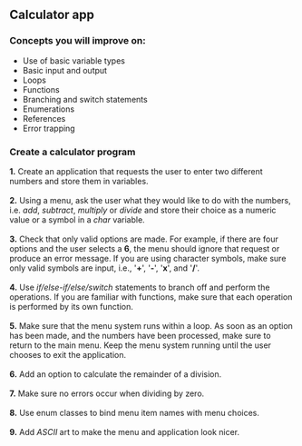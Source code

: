 ## Calculator app

### Concepts you will improve on:

- Use of basic variable types
- Basic input and output
- Loops
- Functions
- Branching and switch statements
- Enumerations
- References
- Error trapping

### Create a calculator program

<b>1.</b> Create an application that requests the user to enter two different numbers and store them in variables. <br> <br>
<b>2.</b> Using a menu, ask the user what they would like to do with the numbers, i.e. <i>add</i>, <i>subtract</i>, <i>multiply</i> or <i>divide</i> and store their choice as a numeric value or a symbol in a <i>char</i> variable. <br> <br>
<b>3.</b> Check that only valid options are made. For example, if there are four options and the user selects a <b>6</b>, the menu should ignore that request or produce an error message. If you are using character symbols, make sure only valid symbols are input, i.e., '<b>+</b>', '<b>-</b>', '<b>x</b>', and '<b>/</b>'. <br> <br>
<b>4.</b> Use <i>if/else-if/else/switch</i> statements to branch off and perform the operations. If you are familiar with functions, make sure that each operation is performed by its own function. <br> <br>
<b>5.</b> Make sure that the menu system runs within a loop. As soon as an option has been made, and the numbers have been processed, make sure to return to the main menu. Keep the menu system running until the user chooses to exit the application. <br> <br>
<b>6.</b> Add an option to calculate the remainder of a division. <br> <br>
<b>7.</b> Make sure no errors occur when dividing by zero. <br> <br>
<b>8.</b> Use enum classes to bind menu item names with menu choices. <br> <br>
<b>9.</b> Add <i>ASCII</i> art to make the menu and application look nicer.
